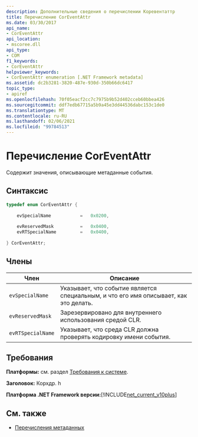 ```yaml
---
description: Дополнительные сведения о перечислении Коревентаттр
title: Перечисление CorEventAttr
ms.date: 03/30/2017
api_name:
- CorEventAttr
api_location:
- mscoree.dll
api_type:
- COM
f1_keywords:
- CorEventAttr
helpviewer_keywords:
- CorEventAttr enumeration [.NET Framework metadata]
ms.assetid: dc2b3281-3820-487e-930d-350b66dc6417
topic_type:
- apiref
ms.openlocfilehash: 70f05eacf2cc7c7975b9b52d402cceb60bbea426
ms.sourcegitcommit: ddf7edb67715a5b9a45e3dd44536dabc153c1de0
ms.translationtype: MT
ms.contentlocale: ru-RU
ms.lasthandoff: 02/06/2021
ms.locfileid: "99784513"
---
```

# <a name="coreventattr-enumeration"></a>Перечисление CorEventAttr

Содержит значения, описывающие метаданные события.  
  
## <a name="syntax"></a>Синтаксис  
  
```cpp  
typedef enum CorEventAttr {  
  
    evSpecialName           =   0x0200,  
  
    evReservedMask          =   0x0400,  
    evRTSpecialName         =   0x0400,  
  
} CorEventAttr;  
```  
  
## <a name="members"></a>Члены  
  
|Член|Описание|  
|------------|-----------------|  
|`evSpecialName`|Указывает, что событие является специальным, и что его имя описывает, как это делать.|  
|`evReservedMask`|Зарезервировано для внутреннего использования средой CLR.|  
|`evRTSpecialName`|Указывает, что среда CLR должна проверять кодировку имени события.|  
  
## <a name="requirements"></a>Требования  

 **Платформы:** см. раздел [Требования к системе](../../get-started/system-requirements.md).  
  
 **Заголовок:** Корхдр. h  
  
 **Платформа .NET Framework версии:**[!INCLUDE[net_current_v10plus](../../../../includes/net-current-v10plus-md.md)]  
  
## <a name="see-also"></a>См. также

- [Перечисления метаданных](metadata-enumerations.md)
